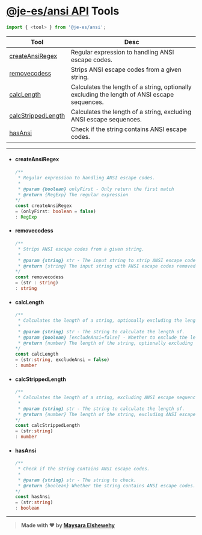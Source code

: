 # [@je-es/ansi API](./api.md) Tools

```ts
import { <tool> } from '@je-es/ansi';
```

| Tool                                      | Desc                                                                                         |
| ----------------------------------------- | -------------------------------------------------------------------------------------------- |
| [createAnsiRegex](#createansiregex)       | Regular expression to handling ANSI escape codes.                                            |
| [removecodess](#removecodess)             | Strips ANSI escape codes from a given string.                                                |
| [calcLength](#calcLength)                 | Calculates the length of a string, optionally excluding the length of ANSI escape sequences. |
| [calcStrippedLength](#calcStrippedLength) | Calculates the length of a string, excluding ANSI escape sequences.                          |
| [hasAnsi](#hasAnsi)                       | Check if the string contains ANSI escape codes.                                              |

---

- #### createAnsiRegex

    ```ts
    /**
     * Regular expression to handling ANSI escape codes.
     *
     * @param {boolean} onlyFirst - Only return the first match
     * @return {RegExp} The regular expression
    */
    const createAnsiRegex
    = (onlyFirst: boolean = false)
    : RegExp
    ```

- #### removecodess

    ```ts
    /**
     * Strips ANSI escape codes from a given string.
     *
     * @param {string} str - The input string to strip ANSI escape codes from.
     * @return {string} The input string with ANSI escape codes removed.
    */
    const removecodess
    = (str : string)
    : string
    ```

- #### calcLength

    ```ts
    /**
     * Calculates the length of a string, optionally excluding the length of ANSI escape sequences.
     *
     * @param {string} str - The string to calculate the length of.
     * @param {boolean} [excludeAnsi=false] - Whether to exclude the length of ANSI escape sequences.
     * @return {number} The length of the string, optionally excluding the length of ANSI escape sequences.
    */
    const calcLength
    = (str:string, excludeAnsi = false)
    : number
    ```

- #### calcStrippedLength

    ```ts
    /**
     * Calculates the length of a string, excluding ANSI escape sequences.
     *
     * @param {string} str - The string to calculate the length of.
     * @return {number} The length of the string, excluding ANSI escape sequences.
    */
    const calcStrippedLength
    = (str:string)
    : number
    ```

- #### hasAnsi

    ```ts
    /**
     * Check if the string contains ANSI escape codes.
     *
     * @param {string} str - The string to check.
     * @return {boolean} Whether the string contains ANSI escape codes.
    */
    const hasAnsi
    = (str:string)
    : boolean
    ```

---

> **Made with ❤ by [Maysara Elshewehy](https://github.com/Maysara-Elshewehy)**
